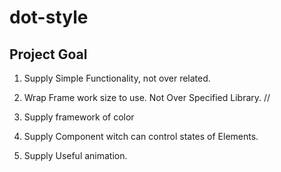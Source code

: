 # dot-style

## Project Goal
1. Supply Simple Functionality, not over related.
2. Wrap Frame work size to use. Not Over Specified Library.
//
3. Supply framework of color


3. Supply Component witch can control states of Elements.
4. Supply Useful animation. 
